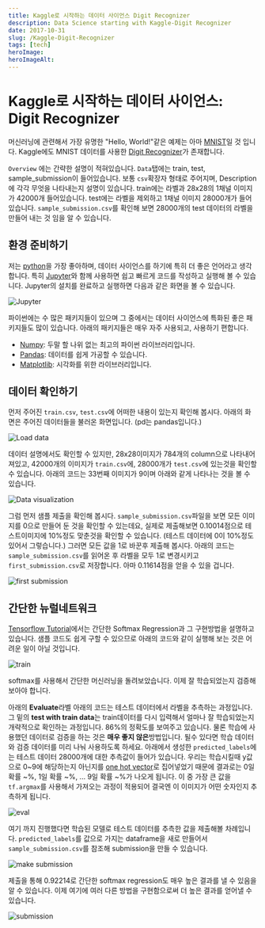 ```yaml
---
title: Kaggle로 시작하는 데이터 사이언스 Digit Recognizer
description: Data Science starting with Kaggle-Digit Recognizer
date: 2017-10-31
slug: /Kaggle-Digit-Recognizer
tags: [tech]
heroImage:
heroImageAlt:
---
```


# Kaggle로 시작하는 데이터 사이언스: Digit Recognizer

머신러닝에 관련해서 가장 유명한 "Hello, World!"같은 예제는 아마 [MNIST](https://en.wikipedia.org/wiki/MNIST_database)일 것 입니다. Kaggle에도 MNIST 데이터를 사용한 [Digit Recognizer](https://www.kaggle.com/c/digit-recognizer)가 존재합니다.



`Overview` 에는 간략한 설명이 적혀있습니다. `Data`탭에는  train, test, sample_submission이 들어있습니다. 보통 `csv`확장자 형태로 주어지며, Description에 각각 무엇을 나타내는지 설명이 있습니다. train에는 라벨과 28x28의 1채널 이미지가 42000개 들어있습니다. test에는 라벨을 제외하고 1채널 이미지 28000개가 들어있습니다. `sample_submission.csv`를 확인해 보면 28000개의 test 데이터의 라벨을 만들어 내는 것 임을 알 수 있습니다.



## 환경 준비하기

저는 [python](https://www.python.org/)을 가장 좋아하며, 데이터 사이언스를 하기에 특히 더 좋은 언어라고 생각합니다. 특히 [Jupyter](http://jupyter.org/)와 함께 사용하면 쉽고 빠르게 코드를 작성하고 실행해 볼 수 있습니다. Jupyter의 설치를 완료하고 실행하면 다음과 같은 화면을 볼 수 있습니다.

![Jupyter](https://drive.google.com/uc?id=0BwQhFb-IfuTFMnZISmF0TGp1VkE)



파이썬에는 수 많은 패키지들이 있으며 그 중에서는 데이터 사이언스에 특화된 좋은 패키지들도 많이 있습니다. 아래의 패키지들은 매우 자주 사용되고, 사용하기 편합니다.

- [Numpy](http://www.numpy.org/): 두말 할 나위 없는 최고의 파이썬 라이브러리입니다.
- [Pandas](http://pandas.pydata.org/): 데이터를 쉽게 가공할 수 있습니다.
- [Matplotlib](https://matplotlib.org/): 시각화를 위한 라이브러리입니다.




## 데이터 확인하기

먼저 주어진 `train.csv`, `test.csv`에 어떠한 내용이 있는지 확인해 봅시다. 아래의 화면은 주어진 데이터들을 불러온 화면입니다. (pd는 pandas입니다.)

![Load data](https://drive.google.com/uc?id=0BwQhFb-IfuTFNW5ONnI2V0FIU2s)

데이터 설명에서도 확인할 수 있지만, 28x28이미지가 784개의 column으로 나타내어져있고, 42000개의 이미지가 `train.csv`에, 28000개가 `test.csv`에 있는것을 확인할 수 있습니다. 아래의 코드는 33번째 이미지가 9이며 아래와 같게 나타나는 것을 볼 수 있습니다.

![Data visualization](https://drive.google.com/uc?id=0BwQhFb-IfuTFOEcxUHg0TXBJX2s)

그럼 먼저 샘플 제출을 확인해 봅시다. `sample_submission.csv`파일을 보면 모든 이미지를 0으로 만들어 둔 것을 확인할 수 있는데요, 실제로 제출해보면 0.10014점으로 테스트이미지에 10%정도 맞춘것을 확인할 수 있습니다. (테스트 데이터에 0이 10%정도 있어서 그렇습니다.) 그러면 모든 값을 1로 바꾼후 제출해 봅시다. 아래의 코드는 `sample_submission.csv`를 읽어온 후 라벨을 모두 1로 변경시키고 `first_submission.csv`로 저장합니다. 아마 0.11614점을 얻을 수 있을 겁니다.

![first submission](https://drive.google.com/uc?id=0BwQhFb-IfuTFUTVsZVNxcWRZLW8)



## 간단한 뉴럴네트워크

[Tensorflow Tutorial](https://www.tensorflow.org/get_started/mnist/beginners)에서는 간단한 Softmax Regression과 그 구현방법을 설명하고 있습니다. 샘플 코드도 쉽게 구할 수 있으므로 아래의 코드와 같이 실행해 보는 것은 어려운 일이 아닐 것입니다.

![train](https://drive.google.com/uc?id=0BwQhFb-IfuTFaWdSMnZQY0FmWnc)

softmax를 사용해서 간단한 머신러닝을 돌려보았습니다. 이제 잘 학습되었는지 검증해 보아야 합니다.



아래의 **Evaluate**라벨 아래의 코드는 테스트 데이터에서 라벨을 추측하는 과정입니다. 그 밑의 **test with train data**는 train데이터를 다시 입력해서 얼마나 잘 학습되었는지 개략적으로 확인하는 과정입니다. 86%의 정확도를 보여주고 있습니다. 물론 학습에 사용했던 데이터로 검증을 하는 것은 **매우 좋지 않은**방법입니다. 될수 있다면 학습 데이터와 검증 데이터를 미리 나눠 사용하도록 하세요. 아래에서 생성한 `predicted_labels`에는 테스트 데이터 28000개에 대한 추측값이 들어가 있습니다. 우리는 학습시킬때 y값으로 0~9에 해당하는지 아닌지를 [one hot vector](https://en.wikipedia.org/wiki/One-hot)로 집어넣었기 때문에 결과로는 0일 확률 ~%, 1일 확률 ~%, ... 9일 확률 ~%가 나오게 됩니다. 이 중 가장 큰 값을 `tf.argmax`를 사용해서 가져오는 과정이 적용되어 결국엔 이 이미지가 어떤 숫자인지 추측하게 됩니다.

![eval](https://drive.google.com/uc?id=0BwQhFb-IfuTFelFINDYwTW1vZms)

여기 까지 진행했다면 학습된 모델로 테스트 데이터를 추측한 값을 제출해볼 차례입니다. `predicted_labels`를 값으로 가지는 dataframe을 새로 만들어서 `sample_submission.csv`를 참조해 submission을 만들 수 있습니다.

![make submission](https://drive.google.com/uc?id=0BwQhFb-IfuTFRENJc1ZOMXhJX2M)

제출을 통해 0.92214로 간단한 softmax regression도 매우 높은 결과를 낼 수 있음을 알 수 있습니다. 이제 여기에 여러 다른 방법을 구현함으로써 더  높은 결과를 얻어낼 수 있습니다.

![submission](https://drive.google.com/uc?id=0BwQhFb-IfuTFUlZzcEVVT2dyV0k)
